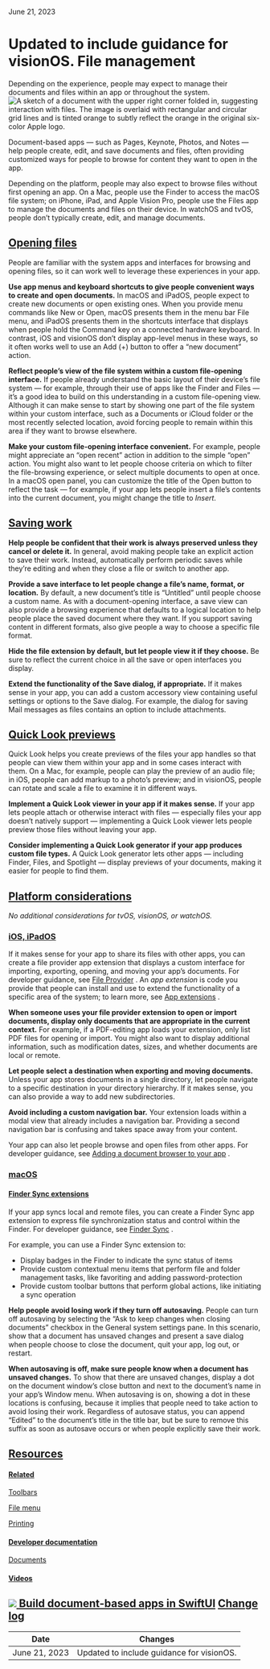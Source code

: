 June 21, 2023

 Updated to include guidance for visionOS. File management
===============

Depending on the experience, people may expect to manage their documents and files within an app or throughout the system.![A sketch of a document with the upper right corner folded in, suggesting interaction with files. The image is overlaid with rectangular and circular grid lines and is tinted orange to subtly reflect the orange in the original six-color Apple logo.](https://docs-assets.developer.apple.com/published/c753c4f8870e5c729becf174c1f0c5e5/patterns-file-management-intro@2x.png)

Document-based apps — such as Pages, Keynote, Photos, and Notes — help people create, edit, and save documents and files, often providing customized ways for people to browse for content they want to open in the app.

Depending on the platform, people may also expect to browse files without first opening an app. On a Mac, people use the Finder to access the macOS file system; on iPhone, iPad, and Apple Vision Pro, people use the Files app to manage the documents and files on their device. In watchOS and tvOS, people don’t typically create, edit, and manage documents.

[Opening files](/design/human-interface-guidelines/file-management#Opening-files)
---------------------------------------------------------------------------------

People are familiar with the system apps and interfaces for browsing and opening files, so it can work well to leverage these experiences in your app.

**Use app menus and keyboard shortcuts to give people convenient ways to create and open documents.** In macOS and iPadOS, people expect to create new documents or open existing ones. When you provide menu commands like New or Open, macOS presents them in the menu bar File menu, and iPadOS presents them in the shortcuts interface that displays when people hold the Command key on a connected hardware keyboard. In contrast, iOS and visionOS don’t display app-level menus in these ways, so it often works well to use an Add (+) button to offer a “new document” action.

**Reflect people’s view of the file system within a custom file-opening interface.** If people already understand the basic layout of their device’s file system — for example, through their use of apps like the Finder and Files — it’s a good idea to build on this understanding in a custom file-opening view. Although it can make sense to start by showing one part of the file system within your custom interface, such as a Documents or iCloud folder or the most recently selected location, avoid forcing people to remain within this area if they want to browse elsewhere.

**Make your custom file-opening interface convenient.** For example, people might appreciate an “open recent” action in addition to the simple “open” action. You might also want to let people choose criteria on which to filter the file-browsing experience, or select multiple documents to open at once. In a macOS open panel, you can customize the title of the Open button to reflect the task — for example, if your app lets people insert a file’s contents into the current document, you might change the title to *Insert*.

[Saving work](/design/human-interface-guidelines/file-management#Saving-work)
-----------------------------------------------------------------------------

**Help people be confident that their work is always preserved unless they cancel or delete it.** In general, avoid making people take an explicit action to save their work. Instead, automatically perform periodic saves while they’re editing and when they close a file or switch to another app.

**Provide a save interface to let people change a file’s name, format, or location.** By default, a new document’s title is “Untitled” until people choose a custom name. As with a document-opening interface, a save view can also provide a browsing experience that defaults to a logical location to help people place the saved document where they want. If you support saving content in different formats, also give people a way to choose a specific file format.

**Hide the file extension by default, but let people view it if they choose.** Be sure to reflect the current choice in all the save or open interfaces you display.

**Extend the functionality of the Save dialog, if appropriate.** If it makes sense in your app, you can add a custom accessory view containing useful settings or options to the Save dialog. For example, the dialog for saving Mail messages as files contains an option to include attachments.

[Quick Look previews](/design/human-interface-guidelines/file-management#Quick-Look-previews)
---------------------------------------------------------------------------------------------

Quick Look helps you create previews of the files your app handles so that people can view them within your app and in some cases interact with them. On a Mac, for example, people can play the preview of an audio file; in iOS, people can add markup to a photo’s preview; and in visionOS, people can rotate and scale a file to examine it in different ways.

**Implement a Quick Look viewer in your app if it makes sense.** If your app lets people attach or otherwise interact with files — especially files your app doesn’t natively support — implementing a Quick Look viewer lets people preview those files without leaving your app.

**Consider implementing a Quick Look generator if your app produces custom file types.** A Quick Look generator lets other apps — including Finder, Files, and Spotlight — display previews of your documents, making it easier for people to find them.

[Platform considerations](/design/human-interface-guidelines/file-management#Platform-considerations)
-----------------------------------------------------------------------------------------------------

*No additional considerations for tvOS, visionOS, or watchOS.*

### [iOS, iPadOS](/design/human-interface-guidelines/file-management#iOS-iPadOS)

If it makes sense for your app to share its files with other apps, you can create a file provider app extension that displays a custom interface for importing, exporting, opening, and moving your app’s documents. For developer guidance, see [File Provider](/documentation/fileprovider)
. An *app extension* is code you provide that people can install and use to extend the functionality of a specific area of the system; to learn more, see [App extensions](https://developer.apple.com/app-extensions/)
.

**When someone uses your file provider extension to open or import documents, display only documents that are appropriate in the current context.** For example, if a PDF-editing app loads your extension, only list PDF files for opening or import. You might also want to display additional information, such as modification dates, sizes, and whether documents are local or remote.

**Let people select a destination when exporting and moving documents.** Unless your app stores documents in a single directory, let people navigate to a specific destination in your directory hierarchy. If it makes sense, you can also provide a way to add new subdirectories.

**Avoid including a custom navigation bar.** Your extension loads within a modal view that already includes a navigation bar. Providing a second navigation bar is confusing and takes space away from your content.

Your app can also let people browse and open files from other apps. For developer guidance, see [Adding a document browser to your app](/documentation/uikit/view_controllers/adding_a_document_browser_to_your_app)
.

### [macOS](/design/human-interface-guidelines/file-management#macOS)

#### [Finder Sync extensions](/design/human-interface-guidelines/file-management#Finder-Sync-extensions)

If your app syncs local and remote files, you can create a Finder Sync app extension to express file synchronization status and control within the Finder. For developer guidance, see [Finder Sync](/documentation/findersync)
.

For example, you can use a Finder Sync extension to:

* Display badges in the Finder to indicate the sync status of items
* Provide custom contextual menu items that perform file and folder management tasks, like favoriting and adding password-protection
* Provide custom toolbar buttons that perform global actions, like initiating a sync operation

**Help people avoid losing work if they turn off autosaving.** People can turn off autosaving by selecting the “Ask to keep changes when closing documents” checkbox in the General system settings pane. In this scenario, show that a document has unsaved changes and present a save dialog when people choose to close the document, quit your app, log out, or restart.

**When autosaving is off, make sure people know when a document has unsaved changes.** To show that there are unsaved changes, display a dot on the document window’s close button and next to the document’s name in your app’s Window menu. When autosaving is on, showing a dot in these locations is confusing, because it implies that people need to take action to avoid losing their work. Regardless of autosave status, you can append “Edited” to the document’s title in the title bar, but be sure to remove this suffix as soon as autosave occurs or when people explicitly save their work.

[Resources](/design/human-interface-guidelines/file-management#Resources)
-------------------------------------------------------------------------

#### [Related](/design/human-interface-guidelines/file-management#Related)

[Toolbars](/design/human-interface-guidelines/toolbars)


[File menu](/design/human-interface-guidelines/the-menu-bar#File-menu)


[Printing](/design/human-interface-guidelines/printing)


#### [Developer documentation](/design/human-interface-guidelines/file-management#Developer-documentation)

[Documents](/documentation/SwiftUI/Documents)


#### [Videos](/design/human-interface-guidelines/file-management#Videos)

[![](https://devimages-cdn.apple.com/wwdc-services/images/49/68960E87-E488-40C3-90E3-A820B5119FF0/3727_wide_250x141_1x.jpg) Build document-based apps in SwiftUI](https://developer.apple.com/videos/play/wwdc2020/10039) 
[Change log](/design/human-interface-guidelines/file-management#Change-log)
---------------------------------------------------------------------------



| Date | Changes |
| --- | --- |
| June 21, 2023 | Updated to include guidance for visionOS. |


